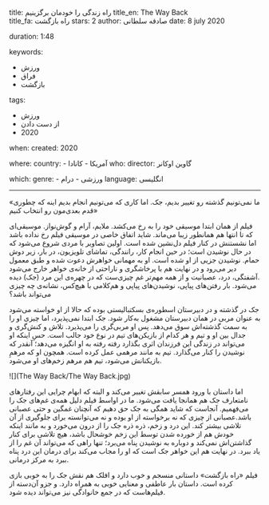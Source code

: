 
title: راه زندگی را خودمان برگزینیم
title_en: The Way Back   
title_fa: راه بازگشت
stars: 2
author: صادقه سلطانی
date: 8 july 2020 

duration: 1:48

keywords:
  - ورزش
  - فراق
  - بازگشت

tags:
  - ورزش
  - از دست دادن
  - 2020  

when:
  created: 2020

where:
  country:
    - آمریکا
    - کانادا 
who:
  director: گاوین اوکانر

which:
  genre:
    - ورزشی
    - درام
  language: انگلیسی

---


«ما نمی‌تونیم گذشته رو تغییر بدیم، جک. اما کاری که می‌تونیم انجام بدیم اینه که چطوری قدم بعدی‌مون رو انتخاب کنیم»
 
فیلم از همان ابتدا موسیقی‌ خود را به رخ می‌کشد. ملایم، آرام و گوش‌نواز‌. موسیقی‌ای که تا انتها هم همانطور زیبا می‌ماند. شاید اتفاق خاصی در موسیقی فیلم رخ‌ نداده باشد اما نشستنش در کنار فیلم دل‌نشین شده است. اولین تصاویر با مردی شروع می‌شود که در حال نوشیدن است؛ در حین انجام کار، رانندگی، تماشای تلویزیون، در بار، زیر دوش حمام. نوشیدن جزیی از او شده است. او به مهمانی خواهرش دعوت شده و طبق معمول دیر می‌رود و در نهایت هم با پرخاشگری و ناراحتی از خانه‌ی خواهر خارج می‌شود .آشفتگی، درد، عصبانیت و از همه مهم‌تر غم چیزی‌ست که در چهره‌ی این مرد (جک) دیده می‌شود. بار رفتن‌های پیاپی، نوشیدن‌های پیاپی و هم‌کلامی با هیچ‌کس، نشانه‌ی چه چیزی می‌تواند باشد؟

جک در گذشته و در دبیرستان اسطوره‌ی بسکتبالیستی بوده که حالا از او خواسته می‌شود به عنوان مربی در همان دبیرستان مشغول به‌کار شود. جک ابتدا نمی‌پذیرد، اما چیزی او را به سمت گذشته‌اش سوق می‌دهد. پس او مربی‌گری را می‌پذیرد. تلاش و کنش‌گری و جدال بین او و تیم و هر کدام از بازیکن‌های تیم در نوع خود جالب است. حس‌ِ اینکه او می‌تواند در زندگی این فرزندان اثری بگذارد رفته رفته به او انگیزه می‌دهد؛ آنقدر که نوشیدن را کنار می‌گذارد. تیم به مانند مرهمی عمل کرده است. همچون او که مرهم‌ِ بازیکنانش می‌شود، تیم هم مرهم زخم‌های او می‌شود.

![](The Way Back/The Way Back.jpg)

اما داستان با ورود همسر سابقش تغییر می‌کند و البته که ابهام چرایی این رفتارهای نامتعارف جک هم همانجا یافت می‌شود. ما در اواسط فیلم دلیل همه‌ی غم‌های جک را می‌فهمیم. آنجاست که شاید همگی به جک حق دهیم که آنچنان غمگین و حتی عصبانی باشد.عصبانی از چیزی که نه برخواسته از او بوده و نه می‌توانسته برای جلوگیری از آن تلاشی بیشتر کند. این درد و زخم، ذره ذره جک را از درون می‌خورد و به مانند اینکه خودش هم از خورده شدن توسط این زخم خوشحال باشد، هیچ تلاشی برای کنار گذاشتن‌اش نمی‌کند و دوباره به نوشیدن پناه می‌برد؛ تنها راهی که می‌تواند آن غم را از یاد ببرد. در نهایت هم این خواهر جک است که او را مجاب می‌کند برای درمان این درد پناه ببرد به مرکز درمانی. 

فیلم «راه بازگشت» داستانی منسجم و خوب دارد و افلک هم نقش جک را به خوبی بازی کرده است. داستان بار عاطفی و معنایی خوبی به همراه دارد. و جزو آن‌دسته از  فیلم‌هاست که در جمع خانوادگی نیز می‌تواند دیده شود.
